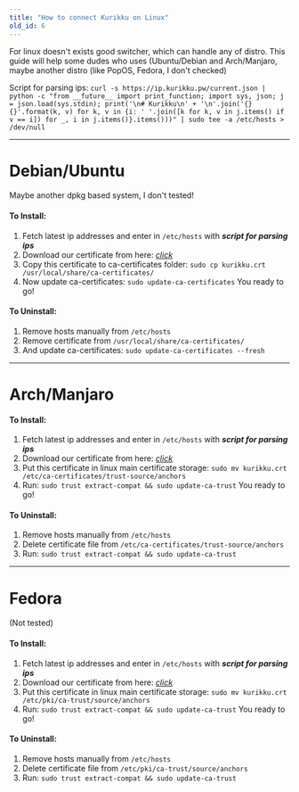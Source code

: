 ```yaml
---
title: "How to connect Kurikku on Linux"
old_id: 6
---
```


For linux doesn't exists good switcher, which can handle any of distro. This guide will help some dudes who uses (Ubuntu/Debian and Arch/Manjaro, maybe another distro (like PopOS, Fedora, I don't checked)

Script for parsing ips: `curl -s https://ip.kurikku.pw/current.json | python -c "from __future__ import print_function; import sys, json; j = json.load(sys.stdin); print('\n# Kurikku\n' + '\n'.join('{} {}'.format(k, v) for k, v in {i: ' '.join([k for k, v in j.items() if v == i]) for _, i in j.items()}.items()))" | sudo tee -a /etc/hosts > /dev/null`

---
# Debian/Ubuntu
Maybe another dpkg based system, I don't tested!
#### To Install:
1. Fetch latest ip addresses and enter in `/etc/hosts` with ***script for parsing ips***
2. Download our certificate from here: [*click*](https://ip.kurikku.pw/kurikku.crt)
3. Copy this certificate to ca-certificates folder: `sudo cp kurikku.crt /usr/local/share/ca-certificates/`
4. Now update ca-certificates: `sudo update-ca-certificates`
You ready to go!

#### To Uninstall:
1. Remove hosts manually from `/etc/hosts`
2. Remove certificate from `/usr/local/share/ca-certificates/`
3. And update ca-certificates: `sudo update-ca-certificates --fresh`

---
# Arch/Manjaro
#### To Install:
1. Fetch latest ip addresses and enter in `/etc/hosts` with ***script for parsing ips***
2. Download our certificate from here: [*click*](https://ip.kurikku.pw/kurikku.crt)
3. Put this certificate in linux main certificate storage: `sudo mv kurikku.crt /etc/ca-certificates/trust-source/anchors`
4. Run: `sudo trust extract-compat && sudo update-ca-trust`
You ready to go!

#### To Uninstall:
1. Remove hosts manually from `/etc/hosts`
2. Delete certificate file from `/etc/ca-certificates/trust-source/anchors`
3. Run: `sudo trust extract-compat && sudo update-ca-trust`

---
#  Fedora
(Not tested)

#### To Install:
1. Fetch latest ip addresses and enter in `/etc/hosts` with ***script for parsing ips***
2. Download our certificate from here: [*click*](https://ip.kurikku.pw/kurikku.crt)
3. Put this certificate in linux main certificate storage: `sudo mv kurikku.crt /etc/pki/ca-trust/source/anchors`
4. Run: `sudo trust extract-compat && sudo update-ca-trust`
You ready to go!

#### To Uninstall:
1. Remove hosts manually from `/etc/hosts`
2. Delete certificate file from `/etc/pki/ca-trust/source/anchors`
3. Run: `sudo trust extract-compat && sudo update-ca-trust`
